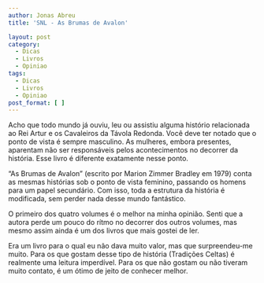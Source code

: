 ```yaml
---
author: Jonas Abreu
title: 'SNL - As Brumas de Avalon'

layout: post
category:
  - Dicas
  - Livros
  - Opiniao
tags:
  - Dicas
  - Livros
  - Opiniao
post_format: [ ]
---
```

Acho que todo mundo já ouviu, leu ou assistiu alguma histório relacionada ao Rei Artur e os Cavaleiros da Távola Redonda. Você deve ter notado que o ponto de vista é sempre masculino. As mulheres, embora presentes, aparentam não ser responsáveis pelos acontecimentos no decorrer da história. Esse livro é diferente exatamente nesse ponto. 

“As Brumas de Avalon” (escrito por Marion Zimmer Bradley em 1979) conta as mesmas histórias sob o ponto de vista feminino, passando os homens para um papel secundário. Com isso, toda a estrutura da história é modificada, sem perder nada desse mundo fantástico. 

O primeiro dos quatro volumes é o melhor na minha opinião. Senti que a autora perde um pouco do rítmo no decorrer dos outros volumes, mas mesmo assim ainda é um dos livros que mais gostei de ler.

Era um livro para o qual eu não dava muito valor, mas que surpreendeu-me muito. Para os que gostam desse tipo de história (Tradições Celtas) é realmente uma leitura imperdível. Para os que não gostam ou não tiveram muito contato, é um ótimo de jeito de conhecer melhor. 



















